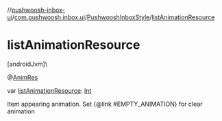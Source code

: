 //[pushwoosh-inbox-ui](../../../index.md)/[com.pushwoosh.inbox.ui](../index.md)/[PushwooshInboxStyle](index.md)/[listAnimationResource](list-animation-resource.md)

# listAnimationResource

[androidJvm]\

@[AnimRes](https://developer.android.com/reference/kotlin/androidx/annotation/AnimRes.html)

var [listAnimationResource](list-animation-resource.md): [Int](https://kotlinlang.org/api/latest/jvm/stdlib/kotlin-stdlib/kotlin/-int/index.html)

Item appearing animation. Set {@link #EMPTY_ANIMATION} for clear animation
